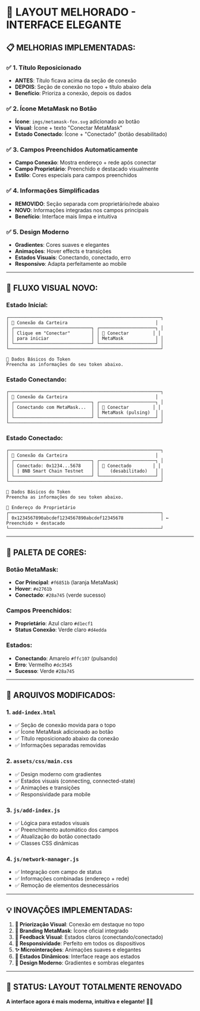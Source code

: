 # 🎨 **LAYOUT MELHORADO - INTERFACE ELEGANTE**

## 📋 **MELHORIAS IMPLEMENTADAS:**

### ✅ **1. Título Reposicionado**
- **ANTES**: Título ficava acima da seção de conexão
- **DEPOIS**: Seção de conexão no topo + título abaixo dela
- **Benefício**: Prioriza a conexão, depois os dados

### ✅ **2. Ícone MetaMask no Botão**
- **Ícone**: `imgs/metamask-fox.svg` adicionado ao botão
- **Visual**: Ícone + texto "Conectar MetaMask"
- **Estado Conectado**: Ícone + "Conectado" (botão desabilitado)

### ✅ **3. Campos Preenchidos Automaticamente**
- **Campo Conexão**: Mostra endereço + rede após conectar
- **Campo Proprietário**: Preenchido e destacado visualmente
- **Estilo**: Cores especiais para campos preenchidos

### ✅ **4. Informações Simplificadas**
- **REMOVIDO**: Seção separada com proprietário/rede abaixo
- **NOVO**: Informações integradas nos campos principais
- **Benefício**: Interface mais limpa e intuitiva

### ✅ **5. Design Moderno**
- **Gradientes**: Cores suaves e elegantes
- **Animações**: Hover effects e transições
- **Estados Visuais**: Conectando, conectado, erro
- **Responsivo**: Adapta perfeitamente ao mobile

---

## 🎯 **FLUXO VISUAL NOVO:**

### **Estado Inicial:**
```
┌─────────────────────────────────────────────────────────┐
│ 🔗 Conexão da Carteira                                 │
│ ┌─────────────────────────────┐ ┌─────────────────────┐ │
│ │ Clique em "Conectar"        │ │ 🦊 Conectar         │ │
│ │ para iniciar                │ │ MetaMask            │ │
│ └─────────────────────────────┘ └─────────────────────┘ │
└─────────────────────────────────────────────────────────┘

📝 Dados Básicos do Token
Preencha as informações do seu token abaixo.
```

### **Estado Conectando:**
```
┌─────────────────────────────────────────────────────────┐
│ 🔗 Conexão da Carteira                                 │
│ ┌─────────────────────────────┐ ┌─────────────────────┐ │
│ │ Conectando com MetaMask...  │ │ 🦊 Conectar         │ │
│ │                             │ │ MetaMask (pulsing)  │ │
│ └─────────────────────────────┘ └─────────────────────┘ │
└─────────────────────────────────────────────────────────┘
```

### **Estado Conectado:**
```
┌─────────────────────────────────────────────────────────┐
│ 🔗 Conexão da Carteira                                 │
│ ┌─────────────────────────────┐ ┌─────────────────────┐ │
│ │ Conectado: 0x1234...5678    │ │ 🦊 Conectado        │ │
│ │ | BNB Smart Chain Testnet   │ │    (desabilitado)   │ │
│ └─────────────────────────────┘ └─────────────────────┘ │
└─────────────────────────────────────────────────────────┘

📝 Dados Básicos do Token
Preencha as informações do seu token abaixo.

👤 Endereço do Proprietário
┌─────────────────────────────────────────────────────────┐
│ 0x1234567890abcdef1234567890abcdef12345678              │ ← Preenchido + destacado
└─────────────────────────────────────────────────────────┘
```

---

## 🎨 **PALETA DE CORES:**

### **Botão MetaMask:**
- **Cor Principal**: `#f6851b` (laranja MetaMask)
- **Hover**: `#e2761b`
- **Conectado**: `#28a745` (verde sucesso)

### **Campos Preenchidos:**
- **Proprietário**: Azul claro `#d1ecf1`
- **Status Conexão**: Verde claro `#d4edda`

### **Estados:**
- **Conectando**: Amarelo `#ffc107` (pulsando)
- **Erro**: Vermelho `#dc3545`
- **Sucesso**: Verde `#28a745`

---

## 🔧 **ARQUIVOS MODIFICADOS:**

### **1. `add-index.html`**
- ✅ Seção de conexão movida para o topo
- ✅ Ícone MetaMask adicionado ao botão
- ✅ Título reposicionado abaixo da conexão
- ✅ Informações separadas removidas

### **2. `assets/css/main.css`**
- ✅ Design moderno com gradientes
- ✅ Estados visuais (connecting, connected-state)
- ✅ Animações e transições
- ✅ Responsividade para mobile

### **3. `js/add-index.js`**
- ✅ Lógica para estados visuais
- ✅ Preenchimento automático dos campos
- ✅ Atualização do botão conectado
- ✅ Classes CSS dinâmicas

### **4. `js/network-manager.js`**
- ✅ Integração com campo de status
- ✅ Informações combinadas (endereço + rede)
- ✅ Remoção de elementos desnecessários

---

## 💡 **INOVAÇÕES IMPLEMENTADAS:**

1. **🎯 Priorização Visual**: Conexão em destaque no topo
2. **🦊 Branding MetaMask**: Ícone oficial integrado
3. **🎨 Feedback Visual**: Estados claros (conectando/conectado)
4. **📱 Responsividade**: Perfeito em todos os dispositivos
5. **✨ Microinterações**: Animações suaves e elegantes
6. **🔄 Estados Dinâmicos**: Interface reage aos estados
7. **🎪 Design Moderno**: Gradientes e sombras elegantes

---

## 🚀 **STATUS: LAYOUT TOTALMENTE RENOVADO**

**A interface agora é mais moderna, intuitiva e elegante!** 🎨✨
